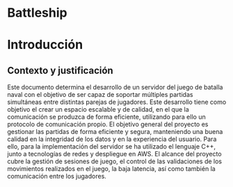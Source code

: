 # Battleship

# Introducción
## Contexto y justificación
Este documento determina el desarrollo de un servidor del juego de batalla naval con el objetivo de ser capaz de soportar múltiples partidas simultáneas entre distintas parejas de jugadores. Este desarrollo tiene como objetivo el crear un espacio escalable y de calidad, en el que la comunicación se produzca de forma eficiente, utilizando para ello un protocolo de comunicación propio.
El objetivo general del proyecto es gestionar las partidas de forma eficiente y segura, manteniendo una buena calidad en la integridad de los datos y en la experiencia del usuario. Para ello, para la implementación del servidor se ha utilizado el lenguaje C++, junto a tecnologías de redes y despliegue en AWS.
El alcance del proyecto cubre la gestión de sesiones de juego, el control de las validaciones de los movimientos realizados en el juego, la baja latencia, así como también la comunicación entre los jugadores. 
